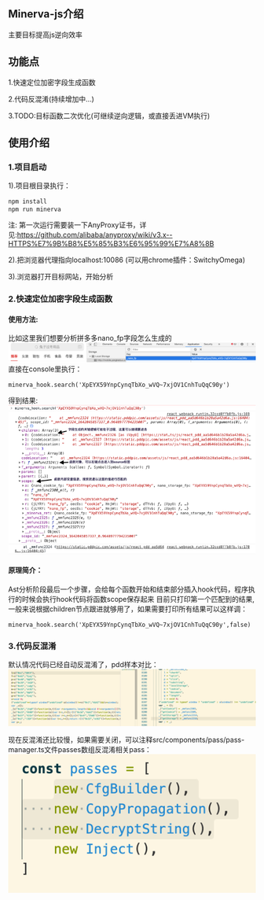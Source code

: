 ## Minerva-js介绍
主要目标提高js逆向效率

## 功能点
1.快速定位加密字段生成函数

2.代码反混淆(持续增加中...)

3.TODO:目标函数二次优化(可继续逆向逻辑，或直接丢进VM执行)

## 使用介绍
### 1.项目启动
1).项目根目录执行：
```
npm install
npm run minerva
```

注: 第一次运行需要装一下AnyProxy证书，详见:https://github.com/alibaba/anyproxy/wiki/v3.x--HTTPS%E7%9B%B8%E5%85%B3%E6%95%99%E7%A8%8B

2).把浏览器代理指向localhost:10086 (可以用chrome插件：SwitchyOmega)

3).浏览器打开目标网站，开始分析

### 2.快速定位加密字段生成函数
#### 使用方法:
比如这里我们想要分析拼多多nano_fp字段怎么生成的
![](images/pdd_nano.png)
直接在console里执行：
```
minerva_hook.search('XpEYX59YnpCynqTbXo_wVQ~7xjOV1CnhTuQqC90y')
```
得到结果:
![](images/pdd_searchresult.png)

#### 原理简介：
Ast分析阶段最后一个步骤，会给每个函数开始和结束部分插入hook代码，程序执行的时候会执行hook代码将函数scope保存起来
目前只打印第一个匹配到的结果,一般来说根据children节点跟进就够用了，如果需要打印所有结果可以这样调：
```
minerva_hook.search('XpEYX59YnpCynqTbXo_wVQ~7xjOV1CnhTuQqC90y',false)
```

### 3.代码反混淆
默认情况代码已经自动反混淆了，pdd样本对比：
![](images/pdd_deobf.png)

现在反混淆还比较慢，如果需要关闭，可以注释src/components/pass/pass-manager.ts文件passes数组反混淆相关pass：
![](images/pdd_comment_pass.png)